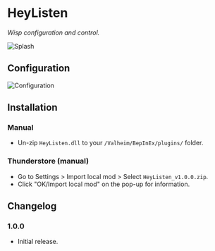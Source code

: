 # HeyListen

*Wisp configuration and control.*

![Splash](https://i.imgur.com/rkMGerT.png)

## Configuration

![Configuration](https://i.imgur.com/Duojf6X.png)

## Installation

### Manual

  * Un-zip `HeyListen.dll` to your `/Valheim/BepInEx/plugins/` folder.

### Thunderstore (manual)

  * Go to Settings > Import local mod > Select `HeyListen_v1.0.0.zip`.
  * Click "OK/Import local mod" on the pop-up for information.

## Changelog

### 1.0.0

  * Initial release.